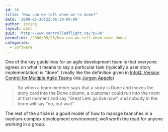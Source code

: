 ```yaml
---
id: 38
title: "How can we tell when we're done?"
date: '2008-05-26T23:06:39-04:00'
author: irving
layout: post
guid: 'http://www.controlledflight.ca/?p=38'
permalink: /2008/05/26/how-can-we-tell-when-were-done/
categories:
  - Software
---
```

One of the key guidelines for an agile development team is that everyone agrees on what it means to say a particular task (typically a user story implementation) is “done”. I really like the definition given in [InfoQ: Version Control for Multiple Agile Teams](http://www.infoq.com/articles/agile-version-control) (via [Jurgen Appelo](http://www.noop.nl/2008/05/the-single-best.html "Jurgen Appelo"))

> So when a team member says that a story is Done and moves the story card into the Done column, a customer could run into the room at that moment and say “Great Lets go live now”, and nobody in the team will say “no, but wait”.

The rest of the article is a good model of how to manage branches in a medium-complex development environment; well worth the read for anyone working in a group.
